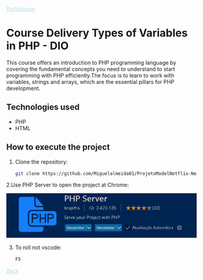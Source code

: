 

<a href="Readme-pt.md" style="color:#B0E0E6;">Portuguese</a>

# Course Delivery Types of Variables in PHP - DIO
This course offers an introduction to PHP programming language by covering the fundamental concepts you need to understand to start programming with PHP efficiently.The focus is to learn to work with variables, strings and arrays, which are the essential pillars for PHP development.
## Technologies used

- PHP
- HTML


## How to execute the project

1. Clone the repository:

   ```bash
   git clone https://github.com/Miguelalmeida01/ProjetoModelNetflix-Next-React.git
   ```

2.Use PHP Server to open the project at Chrome:
    
 ![Imagem do curso PHP](img/img.png)  
    
3. To roll not vscode:   

   ```bash
   F5
   ```






 
<a href="https://github.com/Miguelalmeida01/ProjetoModelNetflix-Next?tab=readme-ov-file#project-delivery---creating-an-interface-inspired-by-netflix" style="color:#B0E0E6;" >
Back</a> 
